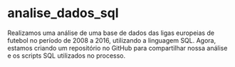# analise_dados_sql

Realizamos uma análise de uma base de dados das ligas europeias de futebol no período de 2008 a 2016, utilizando a linguagem SQL. Agora, estamos criando um repositório no GitHub para compartilhar nossa análise e os scripts SQL utilizados no processo.
